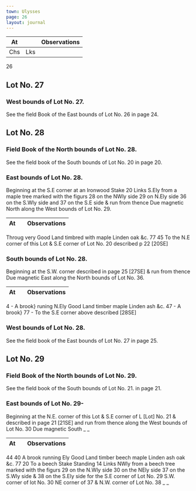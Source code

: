 ```yaml
---
town: Ulysses
page: 26
layout: journal
---
```


| At |    | Observations |
| -- | -- | ------------ |
| Chs | Lks | |

26

## Lot No. 27
### West bounds of Lot No.  27.
See the field Book of the East bounds of Lot No. 26 in page 24.

## Lot No. 28
### Field Book of the North bounds of Lot No. 28.
See the field book of the South bounds of Lot No. 20 in page 20.

### East bounds of Lot No. 28.
Beginning at the S.E corner at an Ironwood Stake 20 Links S.Ely from a maple tree marked with
 the figurs 28 on the NWly side 29 on N.Ely side 36 on the S.Wly side and 37 on the S.E side & run from thence Due magnetic North along the West bounds of Lot No. 29.

| At |    | Observations |
| -- | -- | ------------ |
Throug very Good Land timbred with maple Linden oak &c.
77  45   To the N.E corner of this Lot & S.E corner of Lot No. 20 described p 22 [20SE]

### South bounds of Lot No. 28.
Beginning at the S.W. corner described in page 25 [27SE] & run from thence
Due magnetic East along the North bounds of Lot No. 36.

| At |    | Observations |
| -- | -- | ------------ |
4  -  A brook} runing N.Ely Good Land timber maple Linden ash  &c.
47  -  A brook}
77  -  To the S.E corner above described [28SE]

### West bounds of Lot No. 28.
See the field book of the East bounds of Lot No. 27 in page 25.

## Lot No. 29
### Field Book of the North bounds of Lot No. 29.
See the field book of the South bounds of Lot No. 21. in page 21.

### East bounds of Lot No. 29-
Beginning at the N.E. corner of this Lot & S.E corner of L [Lot] No. 21 & described in page 21 [21SE] and run from thence along the West bounds of Lot No. 30
Due magnetic South _ _

| At |    | Observations |
| -- | -- | ------------ |
44  40  A brook running Ely Good Land timber beech maple Linden ash oak &c.
77  20  To a beech Stake Standing 14 Links NWly from a beech tree marked with the figurs 29 on the
 N.Wly side 30 on the NEly side 37 on the S.Wly side & 38 on the S.Ely side for the S.E corner of Lot No. 29 S.W. corner of lot No. 30 NE corner of 37 & N.W. corner of Lot No. 38 _ _
 